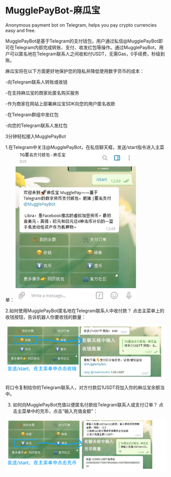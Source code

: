 # MugglePayBot-麻瓜宝
Anonymous payment bot on Telegram, helps you pay crypto currencies easy and free.

MugglePayBot是基于Telegram的支付钱包，用户通过私信@MugglePayBot即可在Telegram内部完成转账、支付、收发红包等操作。通过MugglePayBot，用户可以匿名地在Telegram联系人之间收和付USDT，无需Gas，0手续费，秒级到账。

麻瓜宝将在以下方面更好地保护您的隐私并降低使用数字货币的成本：

-向Telegram联系人转账或收钱

-在支持麻瓜宝的商家处匿名购买服务

-作为商家在网站上部署麻瓜宝SDK向您的用户匿名收款

-在Telegram群组中发红包

-向您的Telegram联系人发红包

3分钟轻松接入MugglePayBot

1.在Telegram中关注@MugglePayBot，在私信聊天框，发送/start指令进入主菜单：
![ad](https://github.com/MugglePay/MugglePayBot---Telegram-Payment-Bot/blob/master/Images/photo_start.jpg)

2.如何使用MugglePayBot匿名地在Telegram联系人中收付款？
点击主菜单上的收钱按钮，告诉机器人你要收钱的数量：

![ad](https://github.com/MugglePay/MugglePayBot---Telegram-Payment-Bot/blob/master/Images/photo_receive.png)

将口令复制给你的Telegram联系人，对方付款后1USDT将加入你的麻瓜宝余额当中。

3. 如何向MugglePayBot充值以便匿名付款给Telegram联系人或支付订单？
点击主菜单中的充币，点击“输入充值金额”：

![ad](https://github.com/MugglePay/MugglePayBot---Telegram-Payment-Bot/blob/master/Images/photo_topup.png)

